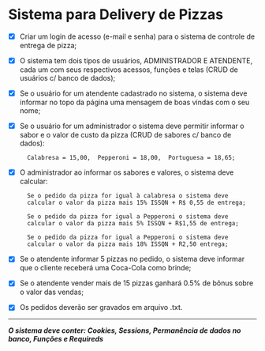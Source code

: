 # Sistema para Delivery de Pizzas

  

 - [x] Criar um login de acesso (e-mail e senha) para o sistema de controle
       de entrega de pizza;
       
 - [x] O sistema tem dois tipos de usuários, ADMINISTRADOR E ATENDENTE,
       cada um com seus respectivos acessos, funções e telas (CRUD de
       usuários c/ banco de dados);
       
 - [x] Se o usuário for um atendente cadastrado no sistema, o sistema
       deve informar no topo da página uma mensagem de boas vindas com o
       seu nome;
       
 - [x] Se o usuário for um administrador o sistema deve permitir
       informar o sabor e o valor de custo da pizza (CRUD de sabores c/
       banco de dados):
       
         Calabresa = 15,00,  Pepperoni = 18,00,  Portuguesa = 18,65;
       
 - [x] O administrador ao informar os sabores e valores, o sistema
       deve calcular:
       
         Se o pedido da pizza for igual à calabresa o sistema deve
         calcular o valor da pizza mais 15% ISSQN + R$ 0,55 de entrega;
       
         Se o pedido da pizza for igual a Pepperoni o sistema deve
         calcular o valor da pizza mais 5% ISSQN + R$1,55 de entrega;
       
         Se o pedido da pizza for igual a Pepperoni o sistema deve
         calcular o valor da pizza mais 18% ISSQN + R2,50 entrega;
       
 - [x] Se o atendente informar 5 pizzas no pedido, o sistema deve
       informar que o cliente receberá uma Coca-Cola como brinde;
       
 - [x] Se o atendente vender mais de 15 pizzas ganhará 0.5% de bônus
       sobre o valor das vendas;
       
 - [x] Os pedidos deverão ser gravados em arquivo .txt.  
--- 
***O sistema deve conter: Cookies, Sessions, Permanência de dados no banco, Funções e Requireds***  